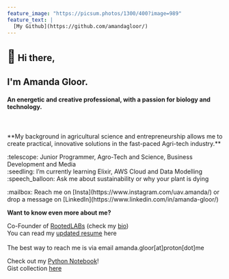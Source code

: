 ```yaml
---
feature_image: "https://picsum.photos/1300/400?image=989"
feature_text: |
  [My Github](https://github.com/amandagloor/) 
---
```


<h2><span style="font-size:30px;">👋</span> Hi there,</h2>
<h2>I'm Amanda Gloor. </h2>
<h4>An energetic and creative professional, with a passion for biology and technology.</h4> <br>
<br>
**My background in agricultural science and entrepreneurship allows me to create practical, innovative solutions in the fast-paced Agri-tech industry.** 
<br>
<p>
:telescope: Junior Programmer, Agro-Tech and Science, Business Development and Media <br>
:seedling: I’m currently learning Elixir, AWS Cloud and Data Modelling <br> 
:speech_balloon: Ask me about sustainability or why your plant is dying <br>
</p>    
:mailbox: Reach me on [Insta](https://www.instagram.com/uav.amanda/) or drop a message on [LinkedIn](https://www.linkedin.com/in/amanda-gloor/)    


**Want to know even more about me?**

Co-Founder of [RootedLABs](www.rootedlabs.org) (check my [bio](https://rootedlabs.org/our-project-lead/)) <br>
You can read my [updated resume](resume.md) here <br>    
The best way to reach me is via email amanda.gloor[at]proton[dot]me   
    
    
Check out my [Python Notebook](python/python-notebook/notebook.html)! <br>
Gist collection [here](https://gist.github.com/amandagloor)
